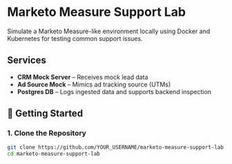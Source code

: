 # Marketo Measure Support Lab

Simulate a Marketo Measure-like environment locally using Docker and Kubernetes for testing common support issues.

## Services

- **CRM Mock Server** – Receives mock lead data
- **Ad Source Mock** – Mimics ad tracking source (UTMs)
- **Postgres DB** – Logs ingested data and supports backend inspection

## 🚀 Getting Started

### 1. Clone the Repository

```bash
git clone https://github.com/YOUR_USERNAME/marketo-measure-support-lab.git
cd marketo-measure-support-lab

